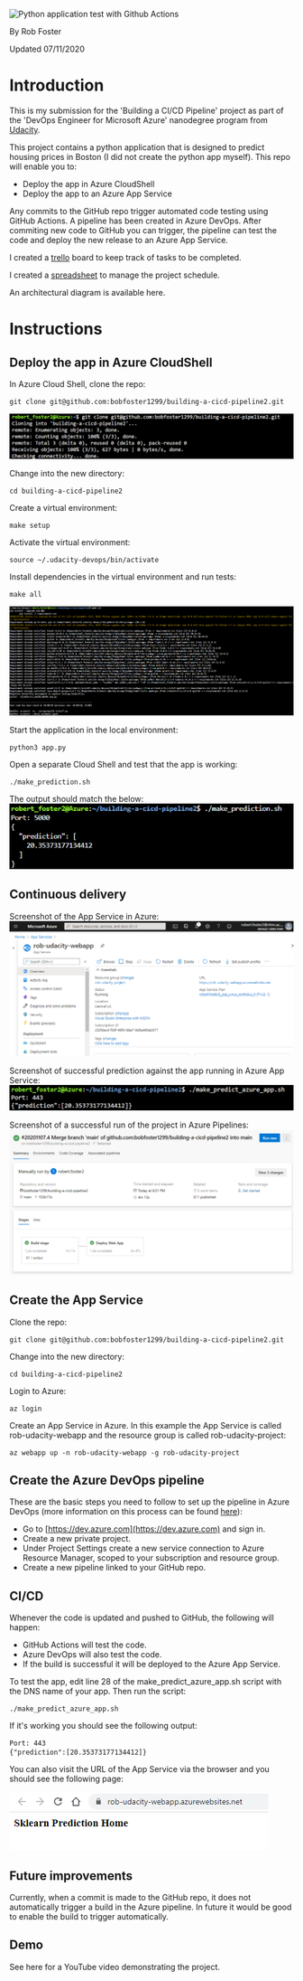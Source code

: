 ![Python application test with Github Actions](https://github.com/bobfoster1299/building-a-cicd-pipeline2/workflows/Python%20application%20test%20with%20Github%20Actions/badge.svg)

By Rob Foster

Updated 07/11/2020

# Introduction
This is my submission for the 'Building a CI/CD Pipeline' project as part of the 'DevOps Engineer for Microsoft Azure' nanodegree program from [Udacity](https://udacity.com).

This project contains a python application that is designed to predict housing prices in Boston (I did not create the python app myself). This repo will enable you to:
- Deploy the app in Azure CloudShell
- Deploy the app to an Azure App Service

Any commits to the GitHub repo trigger automated code testing using GitHub Actions. A pipeline has been created in Azure DevOps. After commiting new code to GitHub you can trigger, the pipeline can test the code and deploy the new release to an Azure App Service. 

I created a [trello](https://trello.com/b/CjgPIZxU/building-a-ci-cd-pipeline) board to keep track of tasks to be completed.

I created a [spreadsheet](project-management-template.xlsx) to manage the project schedule.

An architectural diagram is available here.

# Instructions

## Deploy the app in Azure CloudShell
In Azure Cloud Shell, clone the repo:
```
git clone git@github.com:bobfoster1299/building-a-cicd-pipeline2.git
```
![screenshot-git_clone.png](screenshots/screenshot-git_clone.png) 

Change into the new directory:
```
cd building-a-cicd-pipeline2
```

Create a virtual environment:
```
make setup
```

Activate the virtual environment:
```
source ~/.udacity-devops/bin/activate
```

Install dependencies in the virtual environment and run tests:
```
make all
```
![screenshot-make_all.png](screenshots/screenshot-make_all.png) 

Start the application in the local environment:
```
python3 app.py
```

Open a separate Cloud Shell and test that the app is working:
```
./make_prediction.sh
```

The output should match the below:
![screenshot-make_prediction.png](screenshots/screenshot-make_prediction.png)





## Continuous delivery

Screenshot of the App Service in Azure:
![screenshot-app_service.png](screenshots/screenshot-app_service.png)

Screenshot of successful prediction against the app running in Azure App Service:
![screenshot-make_predict_azure_app.png](screenshots/screenshot-make_predict_azure_app.png)

Screenshot of a successful run of the project in Azure Pipelines:
![screenshot-azure_pipeline_success.png](screenshots/screenshot-azure_pipeline_success.png)


## Create the App Service

Clone the repo:
```
git clone git@github.com:bobfoster1299/building-a-cicd-pipeline2.git
```

Change into the new directory:
```
cd building-a-cicd-pipeline2
```

Login to Azure:
```
az login
```

Create an App Service in Azure. In this example the App Service is called rob-udacity-webapp and the resource group is called rob-udacity-project:
```
az webapp up -n rob-udacity-webapp -g rob-udacity-project
```

## Create the Azure DevOps pipeline

These are the basic steps you need to follow to set up the pipeline in Azure DevOps (more information on this process can be found [here](https://docs.microsoft.com/en-us/azure/devops/pipelines/ecosystems/python-webapp?view=azure-devops&WT.mc_id=udacity_learn-wwl)):

- Go to [https://dev.azure.com](https://dev.azure.com) and sign in.
- Create a new private project.
- Under Project Settings create a new service connection to Azure Resource Manager, scoped to your subscription and resource group.
- Create a new pipeline linked to your GitHub repo.

## CI/CD

Whenever the code is updated and pushed to GitHub, the following will happen:
- GitHub Actions will test the code.
- Azure DevOps will also test the code.
- If the build is successful it will be deployed to the Azure App Service.

To test the app, edit line 28 of the make_predict_azure_app.sh script with the DNS name of your app. Then run the script:
```
./make_predict_azure_app.sh 
```

If it's working you should see the following output:
```
Port: 443
{"prediction":[20.35373177134412]}
```

You can also visit the URL of the App Service via the browser and you should see the following page:

![screenshot-browser.png](screenshots/screenshot-browser.png)

## Future improvements

Currently, when a commit is made to the GitHub repo, it does not automatically trigger a build in the Azure pipeline. In future it would be good to enable the build to trigger automatically.

## Demo

See here for a YouTube video demonstrating the project.